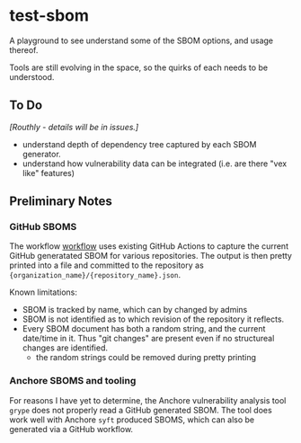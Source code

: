 # test-sbom

A playground to see understand some of the SBOM options, and usage thereof.

Tools are still evolving in the space, so the quirks of each needs to be understood.

## To Do
_[Routhly - details will be in issues.]_

- understand depth of dependency tree captured by each SBOM generator.
- understand how vulnerability data can be integrated (i.e. are there "vex like" features)

## Preliminary Notes

### GitHub SBOMS

The workflow [workflow](.github/workflows/generate-and-commit-github-sboms.yaml)
uses existing GitHub Actions to capture the current GitHub generatated SBOM for
various repositories. The output is then pretty printed into a file and
committed to the repository as `{organization_name}/{repository_name}.json`.

Known limitations:
- SBOM is tracked by name, which can by changed by admins
- SBOM is not identified as to which revision of the repository it reflects.
- Every SBOM document has both a random string, and the current date/time in it. Thus "git changes" are present even if no structureal changes are identified.
  - the random strings could be removed during pretty printing

### Anchore SBOMS and tooling

For reasons I have yet to determine, the Anchore vulnerability analysis tool `grype` does not properly read a GitHub generated SBOM. The tool does work well with Anchore `syft` produced SBOMS, which can also be generated via a GitHub workflow.
